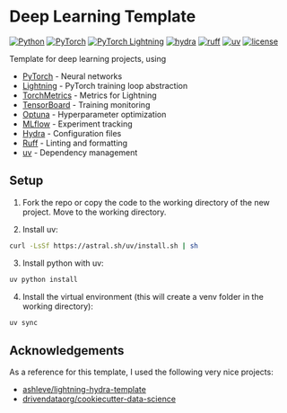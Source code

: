 # Deep Learning Template
[![Python](https://img.shields.io/badge/Python-3776ab?logo=python&logoColor=white)](https://github.com/pre-commit/pre-commit)
[![PyTorch](https://img.shields.io/badge/PyTorch-ee4c2c?logo=pytorch&logoColor=white)](https://pytorch.org/get-started/locally/)
[![PyTorch Lightning](https://img.shields.io/badge/-Lightning-7e4fff?logo=lightning&logoColor=white)](https://pytorchlightning.ai/)
[![hydra](https://img.shields.io/badge/-Hydra-89b8cd?logo=meta)](https://hydra.cc/)
[![ruff](https://img.shields.io/badge/Ruff-261230?logo=ruff&logoColor=white)](https://github.com/astral-sh/ruff)
[![uv](https://img.shields.io/badge/uv-de5fe9?logo=uv&logoColor=white)](https://github.com/astral-sh/uv)
[![license](https://img.shields.io/badge/license-MIT-green.svg?labelColor=gray)](https://github.com/miguelbper/deep-learning-template/blob/main/LICENSE)
<!-- [![Code style: black](https://img.shields.io/badge/code%20style-black-000000.svg)](https://github.com/psf/black) -->
<!-- [![Imports: isort](https://img.shields.io/badge/%20imports-isort-%231674b1?style=flat&labelColor=ef8336)](https://pycqa.github.io/isort/) -->
<!-- add automatic tests passing -->
<!-- add automatic code coverage -->



Template for deep learning projects, using
- [PyTorch](https://github.com/pytorch/pytorch) - Neural networks
- [Lightning](https://github.com/Lightning-AI/pytorch-lightning) - PyTorch training loop abstraction
- [TorchMetrics](https://github.com/Lightning-AI/torchmetrics) - Metrics for Lightning
- [TensorBoard](https://github.com/tensorflow/tensorboard) - Training monitoring
- [Optuna](https://github.com/optuna/optuna) - Hyperparameter optimization
- [MLflow](https://github.com/mlflow/mlflow) - Experiment tracking
- [Hydra](https://github.com/facebookresearch/hydra) - Configuration files
- [Ruff](https://github.com/astral-sh/ruff) - Linting and formatting
- [uv](https://github.com/astral-sh/uv) - Dependency management


## Setup
1. Fork the repo or copy the code to the working directory of the new project. Move to the working directory.

2. Install uv:
```bash
curl -LsSf https://astral.sh/uv/install.sh | sh
```

3. Install python with uv:
```bash
uv python install
```

4. Install the virtual environment (this will create a venv folder in the working directory):
```bash
uv sync
```

## Acknowledgements
As a reference for this template, I used the following very nice projects:
- [ashleve/lightning-hydra-template](https://github.com/ashleve/lightning-hydra-template)
- [drivendataorg/cookiecutter-data-science](https://github.com/drivendataorg/cookiecutter-data-science)
